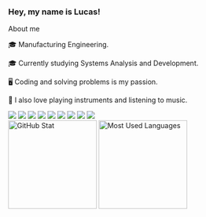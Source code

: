 ### Hey, my name is Lucas!

About me

🎓 Manufacturing Engineering.

🎓 Currently studying Systems Analysis and Development.

🖥️ Coding and solving problems is my passion.

🎸 I also love playing instruments and listening to music.

<img src="https://camo.githubusercontent.com/621c38293a70f2ef1aff6cf0bb6b37058c4377b4a5c2bd3f53ceea28cc32957c/68747470733a2f2f696d672e736869656c64732e696f2f62616467652f2d4a6176615363726970742d4637444631453f7374796c653d666c61742d737175617265266c6f676f3d6a617661736372697074266c6f676f436f6c6f723d30303030303026636f6c6f723d464643453541">
<img src="https://camo.githubusercontent.com/2e52924fa4f514e2dc80a14a00f158f36a39032fa072211e7f7800c16233fe2d/68747470733a2f2f696d672e736869656c64732e696f2f62616467652f2d547970657363726970742d3266373463303f7374796c653d666c61742d737175617265266c6f676f3d74797065736372697074266c6f676f436f6c6f723d66666666666626636f6c6f723d326637346330">
<img src="https://camo.githubusercontent.com/cfdb48c5b546d4e05cc4b44bef33280591c4df29a5b75418bce9f45ad6f9253f/68747470733a2f2f696d672e736869656c64732e696f2f62616467652f2d48544d4c352d4533344632363f7374796c653d666c61742d737175617265266c6f676f3d68746d6c35266c6f676f436f6c6f723d666666666666"> <img src="https://camo.githubusercontent.com/2435c2a64789b8a71c701a1a593b4a6e6869789bfb0626e515dc2a6b6dffa6c5/68747470733a2f2f696d672e736869656c64732e696f2f62616467652f2d435353332d3135373242363f7374796c653d666c61742d737175617265266c6f676f3d63737333"> <img src="https://camo.githubusercontent.com/b9fc4c7606862c1ac532bbe5349997bbfe79d7429d7ff4ddfc666442e46b956e/68747470733a2f2f696d672e736869656c64732e696f2f62616467652f5461696c77696e645f4353532d3338423241433f7374796c653d666c61742d737175617265266c6f676f3d7461696c77696e642d637373266c6f676f436f6c6f723d7768697465"> <img src="https://camo.githubusercontent.com/1a99834e1fa2520d59660f53f4dd643c8f08b7e258acbd0a85f9c74a0bb3a2e7/68747470733a2f2f696d672e736869656c64732e696f2f62616467652f2d52656163742e6a732d3230323332413f7374796c653d666c61742d737175617265266c6f676f3d7265616374"> <img src="https://camo.githubusercontent.com/98c581120c36f42e42ba8c411b5928a3154bd226f49900e3239a84c9151d9654/68747470733a2f2f696d672e736869656c64732e696f2f62616467652f2d4e6578742e6a732d3165323632633f7374796c653d666c61742d737175617265266c6f676f3d6e6578742e6a7326636f6c6f723d316532363263"> <img src="https://camo.githubusercontent.com/cfdff78011462f5703e687c78a27282650ca8f000dc2253fc6651ae218fe7078/68747470733a2f2f696d672e736869656c64732e696f2f62616467652f537072696e672d3644423333463f7374796c653d666c61742d737175617265266c6f676f3d737072696e67266c6f676f436f6c6f723d7768697465"> <img src="https://camo.githubusercontent.com/6f981f8e1c85530476d7d772d841c9215a5746f1266657b943cbee756df69b0a/68747470733a2f2f696d672e736869656c64732e696f2f62616467652f2d4d7953716c2d3030303030463f7374796c653d666c61742d737175617265266c6f676f3d6d7973716c266c6f676f436f6c6f723d666666666666">

<br>
<div>
    <img src="https://github-readme-stats.vercel.app/api?username=DevLucasEduardo&show_icons=true&hide_border=true&bg_color=212121&text_color=f4f5f6&title_color=5CFFFC&icon_color=5CFFFC" height="180em" alt="GitHub Stat">
  <img src="https://github-readme-stats.vercel.app/api/top-langs/?username=DevLucasEduardo&layout=compact&hide_border=true&bg_color=212121&text_color=f4f5f6&title_color=5CFFFC" height="180em" alt="Most Used Languages">
</div>



